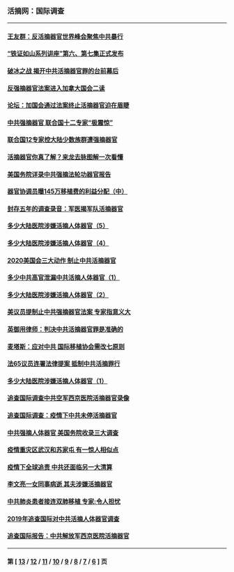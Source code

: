 ### 活摘网：国际调查
---
#### [王友群：反活摘器官世界峰会聚焦中共暴行](../../pages/nf5947/n13250738.md?11270430) 
#### [“铁证如山系列讲座”第六、第七集正式发布](../../pages/nf5947/n13106287.md?11270430) 
#### [破冰之战 揭开中共活摘器官罪的台前幕后](../../pages/nf5947/n13082457.md?11270430) 
#### [反强摘器官法案进入加拿大国会二读](../../pages/nf5947/n13033450.md?11270430) 
#### [论坛：加国会通过法案终止活摘器官迫在眉睫](../../pages/nf5947/n13029839.md?11270430) 
#### [中共强摘器官 联合国十二专家“极震惊”](../../pages/nf5947/n13024313.md?11270430) 
#### [联合国12专家控大陆少数族群遭强摘器官](../../pages/nf5947/n13023877.md?11270430) 
#### [活摘器官你真了解？来龙去脉图解一次看懂](../../pages/nf5947/n13013820.md?11270430) 
#### [美国务院详录中共强摘法轮功器官报告](../../pages/nf5947/n12944519.md?11270430) 
#### [器官协调员曝145万移植费的利益分配（中）](../../pages/nf5947/n12894547.md?11270430) 
#### [封存五年的调查录音：军医揭军队活摘器官](../../pages/nf5947/n12798692.md?11270430) 
#### [多少大陆医院涉嫌活摘人体器官（5）](../../pages/nf5947/n12768383.md?11270430) 
#### [多少大陆医院涉嫌活摘人体器官（4）](../../pages/nf5947/n12664434.md?11270430) 
#### [2020美国会三大动作 制止中共活摘器官](../../pages/nf5947/n12682004.md?11270430) 
#### [多少中共高官泄漏中共活摘人体器官（1）](../../pages/nf5947/n12671234.md?11270430) 
#### [多少大陆医院涉嫌活摘人体器官（2）](../../pages/nf5947/n12655589.md?11270430) 
#### [美议员提制止中共强摘器官法案 专家指意义大](../../pages/nf5947/n12630561.md?11270430) 
#### [英御用律师：判决中共活摘器官罪是准确的](../../pages/nf5947/n12580740.md?11270430) 
#### [麦塔斯：应对中共 国际移植协会需改七原则](../../pages/nf5947/n12514711.md?11270430) 
#### [法65议员连署法律提案 抵制中共活摘罪行](../../pages/nf5947/n12437047.md?11270430) 
#### [多少大陆医院涉嫌活摘人体器官（1）](../../pages/nf5947/n12414284.md?11270430) 
#### [追查国际调查中共空军西京医院活摘器官录像](../../pages/nf5947/n12348837.md?11270430) 
#### [追查国际调查：疫情下中共未停活摘器官](../../pages/nf5947/n12273415.md?11270430) 
#### [中共强摘人体器官 美国务院收录三大调查](../../pages/nf5947/n12181488.md?11270430) 
#### [疫情重灾区武汉和苏家屯 有一惊人相似点](../../pages/nf5947/n12150824.md?11270430) 
#### [疫情下全球追责 中共还面临另一大清算](../../pages/nf5947/n12070397.md?11270430) 
#### [李文亮一女同事病逝 其夫涉嫌活摘器官](../../pages/nf5947/n11957882.md?11270430) 
#### [中共肺炎患者接连双肺移植 专家:令人担忧](../../pages/nf5947/n11945516.md?11270430) 
#### [2019年追查国际对中共活摘人体器官调查](../../pages/nf5947/n11917733.md?11270430) 
#### [追查国际报告：中共解放军西京医院活摘器官](../../pages/nf5947/n11838359.md?11270430) 

---
#### 第 [ [13](./13.md?11270430) / [12](./12.md?11270430) / [11](./11.md?11270430) / [10](./10.md?11270430) / [9](./9.md?11270430) / [8](./8.md?11270430) / [7](./7.md?11270430) / [6](./6.md?11270430) ] 页
